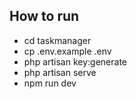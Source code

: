 
## How to run
- cd taskmanager
- cp .env.example .env
- php artisan key:generate
- php artisan serve
- npm run dev
